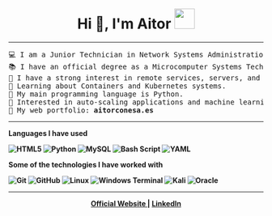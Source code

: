 <h1 align="center">Hi 👋, I'm Aitor <img height="40" src="https://emoji.gg/assets/emoji/7333-parrotdance.gif"></h1>

<hr>

<pre>
💻 I am a Junior Technician in Network Systems Administration and a Junior Programmer.
📚 I have an official degree as a Microcomputer Systems Technician from the Kingdom of Spain.
📝 I have a strong interest in remote services, servers, and container technology.
🌱 Learning about Containers and Kubernetes systems.
🌟 My main programming language is Python.
🚩 Interested in auto-scaling applications and machine learning.
🔨 My web portfolio: <b>aitorconesa.es<b>
</pre>
<hr>

**Languages I have used**

![HTML5](https://img.shields.io/badge/html5-%23E34F26.svg?style=for-the-badge&logo=html5&logoColor=white)
![Python](https://img.shields.io/badge/python-3670A0?style=for-the-badge&logo=python&logoColor=ffdd54)
![MySQL](https://img.shields.io/badge/mysql-4479A1.svg?style=for-the-badge&logo=mysql&logoColor=white)
![Bash Script](https://img.shields.io/badge/bash_script-%23121011.svg?style=for-the-badge&logo=gnu-bash&logoColor=white)
![YAML](https://img.shields.io/badge/yaml-%23ffffff.svg?style=for-the-badge&logo=yaml&logoColor=151515)

**Some of the technologies I have worked with**

![Git](https://img.shields.io/badge/git-%23F05033.svg?style=for-the-badge&logo=git&logoColor=white)
![GitHub](https://img.shields.io/badge/github-%23121011.svg?style=for-the-badge&logo=github&logoColor=white)
![Linux](https://img.shields.io/badge/Linux-FCC624?style=for-the-badge&logo=linux&logoColor=black)
![Windows Terminal](https://img.shields.io/badge/Windows%20Terminal-%234D4D4D.svg?style=for-the-badge&logo=windows-terminal&logoColor=white)
![Kali](https://img.shields.io/badge/Kali-268BEE?style=for-the-badge&logo=kalilinux&logoColor=white)
![Oracle](https://img.shields.io/badge/Oracle-F80000?style=for-the-badge&logo=oracle&logoColor=white)

<hr>

<p align="center">
  <strong><a href="https://www.aitorconesa.es"> Official Website </a></strong> |
  <strong><a href="https://www.linkedin.com/">LinkedIn</a></strong> 
</p>
